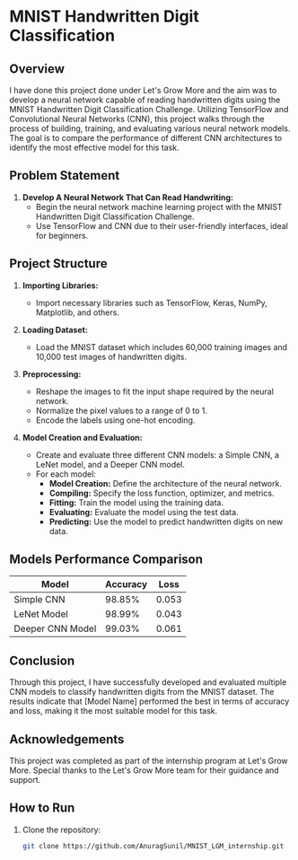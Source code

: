 # MNIST Handwritten Digit Classification

## Overview

I have done this project done under Let's Grow More and the aim was to develop a neural network capable of reading handwritten digits using the MNIST Handwritten Digit Classification Challenge. Utilizing TensorFlow and Convolutional Neural Networks (CNN), this project walks through the process of building, training, and evaluating various neural network models. The goal is to compare the performance of different CNN architectures to identify the most effective model for this task.

## Problem Statement

1. **Develop A Neural Network That Can Read Handwriting:**
   - Begin the neural network machine learning project with the MNIST Handwritten Digit Classification Challenge.
   - Use TensorFlow and CNN due to their user-friendly interfaces, ideal for beginners.

## Project Structure

1. **Importing Libraries:**

   - Import necessary libraries such as TensorFlow, Keras, NumPy, Matplotlib, and others.

2. **Loading Dataset:**

   - Load the MNIST dataset which includes 60,000 training images and 10,000 test images of handwritten digits.

3. **Preprocessing:**

   - Reshape the images to fit the input shape required by the neural network.
   - Normalize the pixel values to a range of 0 to 1.
   - Encode the labels using one-hot encoding.

4. **Model Creation and Evaluation:**
   - Create and evaluate three different CNN models: a Simple CNN, a LeNet model, and a Deeper CNN model.
   - For each model:
     - **Model Creation:** Define the architecture of the neural network.
     - **Compiling:** Specify the loss function, optimizer, and metrics.
     - **Fitting:** Train the model using the training data.
     - **Evaluating:** Evaluate the model using the test data.
     - **Predicting:** Use the model to predict handwritten digits on new data.

## Models Performance Comparison

| Model            | Accuracy | Loss  |
| ---------------- | -------- | ----- |
| Simple CNN       | 98.85%   | 0.053 |
| LeNet Model      | 98.99%   | 0.043 |
| Deeper CNN Model | 99.03%   | 0.061 |

## Conclusion

Through this project, I have successfully developed and evaluated multiple CNN models to classify handwritten digits from the MNIST dataset. The results indicate that [Model Name] performed the best in terms of accuracy and loss, making it the most suitable model for this task.

## Acknowledgements

This project was completed as part of the internship program at Let's Grow More. Special thanks to the Let's Grow More team for their guidance and support.

## How to Run

1. Clone the repository:
   ```sh
   git clone https://github.com/AnuragSunil/MNIST_LGM_internship.git
   ```
